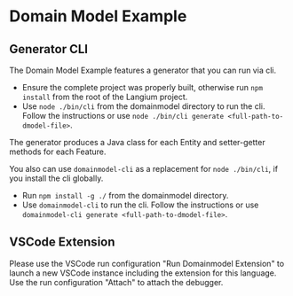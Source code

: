 # Domain Model Example

## Generator CLI

The Domain Model Example features a generator that you can run via cli.

* Ensure the complete project was properly built, otherwise run `npm install` from the root of the Langium project.
* Use `node ./bin/cli` from the domainmodel directory to run the cli. Follow the instructions or use `node ./bin/cli generate <full-path-to-dmodel-file>`.

The generator produces a Java class for each Entity and setter-getter methods for each Feature.

You also can use `domainmodel-cli` as a replacement for `node ./bin/cli`, if you install the cli globally.
* Run `npm install -g ./` from the domainmodel directory.
* Use `domainmodel-cli` to run the cli. Follow the instructions or use `domainmodel-cli generate <full-path-to-dmodel-file>`.

## VSCode Extension

Please use the VSCode run configuration "Run Domainmodel Extension" to launch a new VSCode instance including the extension for this language.
Use the run configuration "Attach" to attach the debugger.
